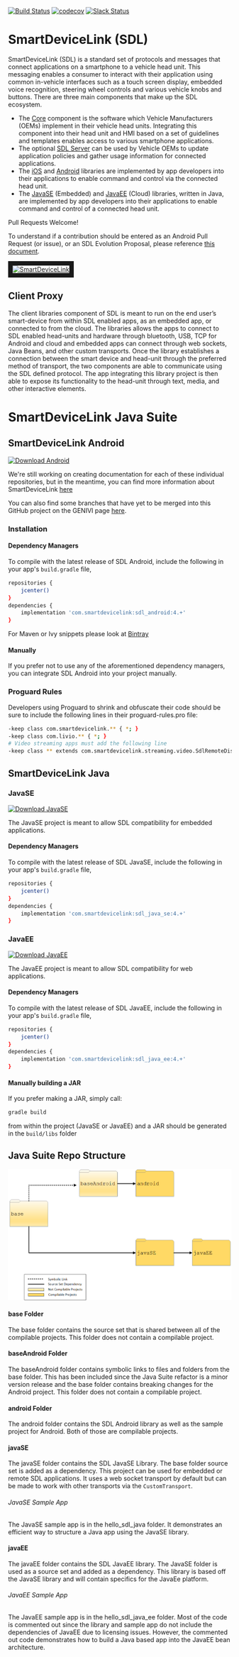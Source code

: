 [![Build Status](https://github.com/smartdevicelink/sdl_java_suite/workflows/GitHub%20CI/badge.svg?branch=master)](https://travis-ci.org/smartdevicelink/sdl_java_suite)
[![codecov](https://codecov.io/gh/smartdevicelink/sdl_android/branch/master/graph/badge.svg)](https://codecov.io/gh/smartdevicelink/sdl_java_suite)
[![Slack Status](http://sdlslack.herokuapp.com/badge.svg)](http://slack.smartdevicelink.com)

# SmartDeviceLink (SDL)

SmartDeviceLink (SDL) is a standard set of protocols and messages that connect applications on a smartphone to a vehicle head unit. This messaging enables a consumer to interact with their application using common in-vehicle interfaces such as a touch screen display, embedded voice recognition, steering wheel controls and various vehicle knobs and buttons. There are three main components that make up the SDL ecosystem.

  * The [Core](https://github.com/smartdevicelink/sdl_core) component is the software which Vehicle Manufacturers (OEMs)  implement in their vehicle head units. Integrating this component into their head unit and HMI based on a set of guidelines and templates enables access to various smartphone applications.
  * The optional [SDL Server](https://github.com/smartdevicelink/sdl_server) can be used by Vehicle OEMs to update application policies and gather usage information for connected applications.
  * The [iOS](https://github.com/smartdevicelink/sdl_ios) and [Android](https://github.com/smartdevicelink/sdl_java_suite) libraries are implemented by app developers into their applications to enable command and control via the connected head unit.
  * The [JavaSE](https://github.com/smartdevicelink/sdl_java_suite) (Embedded) and [JavaEE](https://github.com/smartdevicelink/sdl_java_suite) (Cloud) libraries, written in Java, are implemented by app developers into their applications to enable command and control of a connected head unit.
  
Pull Requests Welcome!

To understand if a contribution should be entered as an Android Pull Request (or issue), or an SDL Evolution Proposal, please reference [this document](https://github.com/smartdevicelink/sdl_evolution/blob/master/proposals_versus_issues.md).

<a href="http://www.youtube.com/watch?feature=player_embedded&v=AzdQdSCS24M" target="_blank"><img src="http://i.imgur.com/nm8UujD.png?1" alt="SmartDeviceLink" border="10" /></a>

## Client Proxy

The client libraries component of SDL is meant to run on the end user’s smart-device from within SDL enabled apps, as an embedded app, or connected to from the cloud. The libraries allows the apps to connect to SDL enabled head-units and hardware through bluetooth, USB, TCP for Android and cloud and embedded apps can connect through web sockets, Java Beans, and other custom transports. Once the library establishes a connection between the smart device and head-unit through the preferred method of transport, the two components are able to communicate using the SDL defined protocol. The app integrating this library project is then able to expose its functionality to the head-unit through text, media, and other interactive elements.

# SmartDeviceLink Java Suite

## SmartDeviceLink Android
[ ![Download Android](https://api.bintray.com/packages/smartdevicelink/sdl_android/sdl_android/images/download.svg) ](https://bintray.com/smartdevicelink/sdl_android/sdl_android/_latestVersion)

We're still working on creating documentation for each of these individual repositories, but in the meantime, you can find more information about SmartDeviceLink [here](https://smartdevicelink.com)

You can also find some branches that have yet to be merged into this GitHub project on the GENIVI page [here](http://git.projects.genivi.org/?p=smartdevicelink_android.git;a=summary).

### Installation

#### Dependency Managers

To compile with the latest release of SDL Android, include the following in your app's `build.gradle` file,

```sh
repositories {
    jcenter()
}
dependencies {
    implementation 'com.smartdevicelink:sdl_android:4.+'
}
```

For Maven or Ivy snippets please look at [Bintray](https://bintray.com/smartdevicelink/sdl_android/sdl_android)

#### Manually

If you prefer not to use any of the aforementioned dependency managers, you can integrate SDL Android into your project manually.

### Proguard Rules

Developers using Proguard to shrink and obfuscate their code should be sure to include the following lines in their proguard-rules.pro file:

```sh
-keep class com.smartdevicelink.** { *; }
-keep class com.livio.** { *; }
# Video streaming apps must add the following line
-keep class ** extends com.smartdevicelink.streaming.video.SdlRemoteDisplay { *; }
```

## SmartDeviceLink Java

### JavaSE

[ ![Download JavaSE](https://api.bintray.com/packages/smartdevicelink/sdl_java_se/sdl_java_se/images/download.svg) ](https://bintray.com/smartdevicelink/sdl_java_se/sdl_java_se/_latestVersion)

The JavaSE project is meant to allow SDL compatibility for embedded applications. 

#### Dependency Managers

To compile with the latest release of SDL JavaSE, include the following in your app's `build.gradle` file,

```sh
repositories {
    jcenter()
}
dependencies {
    implementation 'com.smartdevicelink:sdl_java_se:4.+'
}
```

### JavaEE

[ ![Download JavaEE](https://api.bintray.com/packages/smartdevicelink/sdl_java_ee/sdl_java_ee/images/download.svg) ](https://bintray.com/smartdevicelink/sdl_java_ee/sdl_java_ee/_latestVersion)

The JavaEE project is meant to allow SDL compatibility for web applications. 

#### Dependency Managers

To compile with the latest release of SDL JavaEE, include the following in your app's `build.gradle` file,

```sh
repositories {
    jcenter()
}
dependencies {
    implementation 'com.smartdevicelink:sdl_java_ee:4.+'
}
```

#### Manually building a JAR

If you prefer making a JAR, simply call:

```sh
gradle build
```
from within the project (JavaSE or JavaEE) and a JAR should be generated in the `build/libs` folder

## Java Suite Repo Structure

![Java Suite Folder Structure](JavaSuiteFolderStructure.png)

#### base Folder
The base folder contains the source set that is shared between all of the compilable projects. This folder does not contain a compilable project. 

#### baseAndroid Folder
The baseAndroid folder contains symbolic links to files and folders from the base folder. This has been included since the Java Suite refactor is a minor version release and the base folder contains breaking changes for the Android project. This folder does not contain a compilable project. 

#### android Folder 
The android folder contains the SDL Android library as well as the sample project for Android. Both of those are compilable projects. 

#### javaSE
The javaSE folder contains the SDL JavaSE Library. The base folder source set is added as a dependency. This project can be used for embedded or remote SDL applications. It uses a web socket transport by default but can be made to work with other transports via the `CustomTransport`.

###### JavaSE Sample App
The JavaSE sample app is in the hello_sdl_java folder. It demonstrates an efficient way to structure a Java app using the JavaSE library.

#### javaEE
The javaEE folder contains the SDL JavaEE library. The JavaSE folder is used as a source set and added as a dependency. This library is based off the JavaSE library and will contain specifics for the JavaEe platform.

###### JavaEE Sample App
The JavaEE sample app is in the hello_sdl_java_ee folder. Most of the code is commented out since the library and sample app do not include the dependencies of JavaEE due to licensing issues. However, the commented out code demonstrates how to build a Java based app into the JavaEE bean architecture.  